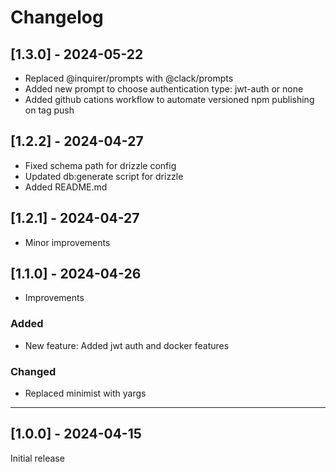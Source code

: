 # Changelog

## [1.3.0] - 2024-05-22
- Replaced @inquirer/prompts with @clack/prompts
- Added new prompt to choose authentication type: jwt-auth or none
- Added github cations workflow to automate versioned npm publishing on tag push

## [1.2.2] - 2024-04-27
- Fixed schema path for drizzle config
- Updated db:generate script for drizzle
- Added README.md

## [1.2.1] - 2024-04-27
- Minor improvements

## [1.1.0] - 2024-04-26
- Improvements

### Added
- New feature: Added jwt auth and docker features

### Changed
- Replaced minimist with yargs

---

## [1.0.0] - 2024-04-15
Initial release